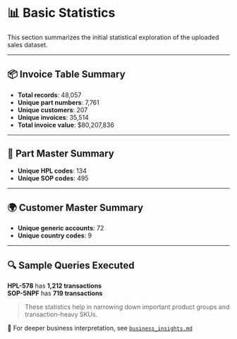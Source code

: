 # 📊 Basic Statistics

This section summarizes the initial statistical exploration of the uploaded sales dataset.

---

## 📦 Invoice Table Summary

- **Total records**: 48,057  
- **Unique part numbers**: 7,761  
- **Unique customers**: 207  
- **Unique invoices**: 35,514  
- **Total invoice value**: $80,207,836  

---

## 🧩 Part Master Summary

- **Unique HPL codes**: 134  
- **Unique SOP codes**: 495  

---

## 🌍 Customer Master Summary

- **Unique generic accounts**: 72  
- **Unique country codes**: 9  

---

## 🔍 Sample Queries Executed

**HPL-578** has **1,212 transactions**  
**SOP-5NPF** has **719 transactions**

> These statistics help in narrowing down important product groups and transaction-heavy SKUs.

📌 For deeper business interpretation, see [`business_insights.md`](./business_insights.md)
